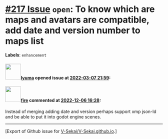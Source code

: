 # [\#217 Issue](https://github.com/V-Sekai/V-Sekai.github.io/issues/217) `open`: To know which are maps and avatars are compatible, add date and version number to maps list
**Labels**: `enhancement`


#### <img src="https://avatars.githubusercontent.com/u/39946030?v=4" width="50">[lyuma](https://github.com/lyuma) opened issue at [2022-03-07 21:59](https://github.com/V-Sekai/V-Sekai.github.io/issues/217):



#### <img src="https://avatars.githubusercontent.com/u/32321?u=c2e06a3d2b49a467aa907e54aa259516440267cc&v=4" width="50">[fire](https://github.com/fire) commented at [2022-12-06 16:28](https://github.com/V-Sekai/V-Sekai.github.io/issues/217#issuecomment-1339637935):

Instead of merging adding date and version perhaps support xmp json-ld and be able to put it into godot engine scenes.


-------------------------------------------------------------------------------



[Export of Github issue for [V-Sekai/V-Sekai.github.io](https://github.com/V-Sekai/V-Sekai.github.io).]
